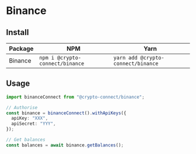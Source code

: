 # Binance

## Install

| Package | NPM                             | Yarn                               |
| ------- | ------------------------------- | ---------------------------------- |
| Binance | `npm i @crypto-connect/binance` | `yarn add @crypto-connect/binance` |

## Usage

```ts
import binanceConnect from "@crypto-connect/binance";

// Authorise
const binance = binanceConnect().withApiKeys({
  apiKey: "XXX",
  apiSecret: "YYY",
});

// Get balances
const balances = await binance.getBalances();
```
